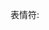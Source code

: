 表情符<img src="https://cdn.jsdelivr.net/gh/miku-o/emoji/bilibili_%E7%9F%A5%E8%AF%86%E5%A2%9E%E5%8A%A0.png" alt=":知识增加:" style="height: 1em; max-height: 1em;">
